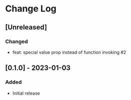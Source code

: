 # Change Log

## [Unreleased]
### Changed
- feat: special value prop instead of function invoking #2

## [0.1.0] - 2023-01-03
### Added
- Initial release
